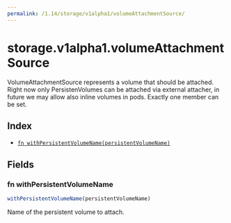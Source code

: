 ```yaml
---
permalink: /1.14/storage/v1alpha1/volumeAttachmentSource/
---
```


# storage.v1alpha1.volumeAttachmentSource

VolumeAttachmentSource represents a volume that should be attached. Right now only PersistenVolumes can be attached via external attacher, in future we may allow also inline volumes in pods. Exactly one member can be set.

## Index

* [`fn withPersistentVolumeName(persistentVolumeName)`](#fn-withpersistentvolumename)

## Fields

### fn withPersistentVolumeName

```ts
withPersistentVolumeName(persistentVolumeName)
```

Name of the persistent volume to attach.